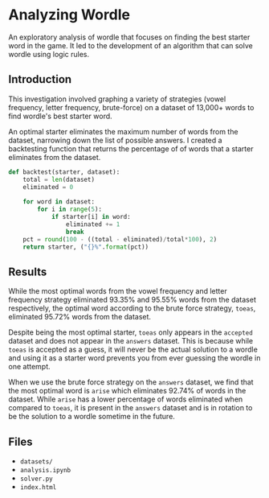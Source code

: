 # Analyzing Wordle

An exploratory analysis of wordle that focuses on finding the best starter word in the game. It led to the development of an algorithm that can solve wordle using logic rules.
## Introduction
This investigation involved graphing a variety of strategies (vowel frequency, letter frequency, brute-force) on a dataset of 13,000+ words to find wordle's best starter word. 

An optimal starter eliminates the maximum number of words from the dataset, narrowing down the list of possible answers. I created a backtesting function that returns the percentage of of words that a starter eliminates from the dataset.

```python
def backtest(starter, dataset):
    total = len(dataset)
    eliminated = 0
    
    for word in dataset:
        for i in range(5):
            if starter[i] in word:
                eliminated += 1
                break
    pct = round(100 - ((total - eliminated)/total*100), 2)
    return starter, ("{}%".format(pct))
```
## Results
While the most optimal words from the vowel frequency and letter frequency strategy eliminated 93.35% and 95.55% words from the dataset respectively, the optimal word according to the brute force strategy, `toeas`, eliminated 95.72% words from the dataset.

Despite being the most optimal starter, `toeas` only appears in the `accepted` dataset and does not appear in the `answers` dataset. This is because while `toeas` is accepted as a guess, it will never be the actual solution to a wordle and using it as a starter word prevents you from ever guessing the wordle in one attempt.

When we use the brute force strategy on the `answers` dataset, we find that the most optimal word is `arise` which eliminates 92.74% of words in the dataset. While `arise` has a lower percentage of words eliminated when compared to `toeas`, it is present in the `answers` dataset and is in rotation to be the solution to a wordle sometime in the future.
## Files
- `datasets/` 
- `analysis.ipynb` 
- `solver.py`
- `index.html`
